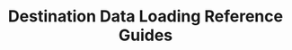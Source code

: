 ---
# -------------------------- #
#          PAGE INFO         #
# -------------------------- #

title: Destination Data Loading Reference Guides
permalink: /replication/loading/destination-guides
redirect_from: 
  - /replication/reference
  - /data-structure/loading-stitch-data-into-destinations
keywords: loading behavior, loading, how data is loaded, data structure
summary: "Every destination handles data differently. Learn about what your destination supports, what it doesn't, and how Stitch will load your data as a result."

key: "loading-reference"
type: "loading-reference"

layout: general
toc: false
feedback: false


# -------------------------- #
#           INTRO            #
# -------------------------- #

intro: |
  {% include misc/data-files.html %}

  {{ page.summary }}

  Each guide covers scenarios involving Primary Keys, data types, object names, schema changes, and destination changes.


# -------------------------- #
#          CONTENT           #
# -------------------------- #

sections:
  - title: "Select your destination"
    anchor: "select-destination"
    content: |
      {% assign data-loading-guides = site.replication | where:"content-type","loading-reference" | sort: "display_name" %}

      <ul class="tiles three-columns">
      {% for guide in data-loading-guides %}

      {% if guide.branded == true %}
        {% assign connection-type = guide.display_name | slugify %}
      {% else %}
        {% assign connection-type = guide.type %}
      {% endif %}
        <li>
          <a href="{{ guide.url | prepend: site.baseurl }}">
            <img src="{{ site.baseurl }}/images/destinations/icons/{{ connection-type }}.svg" alt="{{ guide.display_name }}">
          </a>
          <strong>{{ guide.display_name }} (v{{ guide.this-version }})</strong><br>

          {% if guide.has-versions == true %}
            {% include shared/versioning/version-menu.html connection-type="destination" menu-type="category-page" item-name="guide" %}
          {% else %}
            <a href="{{ guide.url | prepend: site.baseurl }}">Loading Reference</a>      
          {% endif %}
        </li>
      {% endfor %}
      </ul>
---